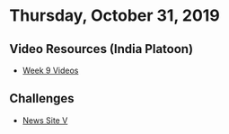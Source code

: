 Thursday, October 31, 2019
====================
## Video Resources (India Platoon)
* [Week 9 Videos](https://www.youtube.com/playlist?list=PLu0CiQ7bzwERhlMRLuufP0bnwgWEFGnAi)

Challenges
-----------
* [News Site V](https://github.com/kiloplatoon/news-site-V)
